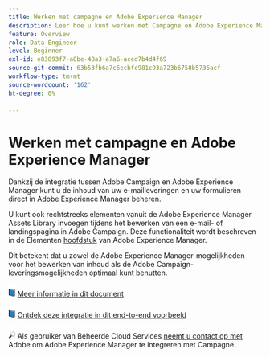 ```yaml
---
title: Werken met campagne en Adobe Experience Manager
description: Leer hoe u kunt werken met Campagne en Adobe Experience Manager
feature: Overview
role: Data Engineer
level: Beginner
exl-id: e83893f7-a8be-48a3-a7a6-aced7b4d4f69
source-git-commit: 63b53fb6a7c6ecbfc981c93a723b6758b5736acf
workflow-type: tm+mt
source-wordcount: '162'
ht-degree: 0%

---
```


# Werken met campagne en Adobe Experience Manager

Dankzij de integratie tussen Adobe Campaign en Adobe Experience Manager kunt u de inhoud van uw e-mailleveringen en uw formulieren direct in Adobe Experience Manager beheren.

U kunt ook rechtstreeks elementen vanuit de Adobe Experience Manager Assets Library invoegen tijdens het bewerken van een e-mail- of landingspagina in Adobe Campaign. Deze functionaliteit wordt beschreven in de Elementen [hoofdstuk](https://experienceleague.adobe.com/docs/experience-manager-cloud-service/assets/overview.html) van Adobe Experience Manager.

Dit betekent dat u zowel de Adobe Experience Manager-mogelijkheden voor het bewerken van inhoud als de Adobe Campaign-leveringsmogelijkheden optimaal kunt benutten.

![](../assets/do-not-localize/book.png) [Meer informatie in dit document](https://experienceleague.adobe.com/docs/experience-manager-65/administering/integration/campaignonpremise.html?lang=en#aem-and-adobe-campaign-integration-workflow)

![](../assets/do-not-localize/book.png) [Ontdek deze integratie in dit end-to-end voorbeeld](https://experienceleague.adobe.com/docs/campaign-classic/using/integrating-with-adobe-experience-cloud/adobe-experience-manager/creating-an-experience-manager-newsletter.html?lang=en#integrating-with-adobe-experience-cloud)

![](../assets/do-not-localize/speech.png)  Als gebruiker van Beheerde Cloud Services  [neemt u contact op met ](../start/campaign-faq.md#support) Adobe om Adobe Experience Manager te integreren met Campagne.
